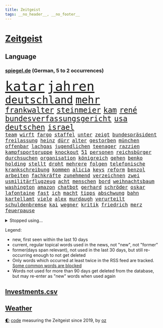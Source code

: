 ```yaml
---
title: Zeitgeist
tags: __no_header__, __no_footer__
---
```


# [Zeitgeist](https://oliz.io/zeitgeist/)

## Language

<h3><a href="https://www.spiegel.de" target="_blank">spiegel.de</a> (German, 5 to 2 occurrences)</h3>
<p style="font-family:monospace">
<span style="font-size:32pt"><a href="news_links.html#katar" class="current">katar</a></span>
<span style="font-size:32pt"><a href="news_links.html#jahren" class="current">jahren</a></span>
<br>
<span style="font-size:25pt"><a href="news_links.html#deutschland" class="current">deutschland</a></span>
<span style="font-size:25pt"><a href="news_links.html#mehr" class="current">mehr</a></span>
<br>
<span style="font-size:18pt"><a href="news_links.html#frankwalter" class="current">frankwalter</a></span>
<span style="font-size:18pt"><a href="news_links.html#steinmeier" class="current">steinmeier</a></span>
<span style="font-size:18pt"><a href="news_links.html#kam" class="current">kam</a></span>
<span style="font-size:18pt"><a href="news_links.html#rené" class="current">rené</a></span>
<span style="font-size:18pt"><a href="news_links.html#bundesverfassungsgericht" class="current">bundesverfassungsgericht</a></span>
<span style="font-size:18pt"><a href="news_links.html#usa" class="current">usa</a></span>
<span style="font-size:18pt"><a href="news_links.html#deutschen" class="current">deutschen</a></span>
<span style="font-size:18pt"><a href="news_links.html#israel" class="current">israel</a></span>
<br>
<span style="font-size:12pt"><a href="news_links.html#team" class="current">team</a></span>
<span style="font-size:12pt"><a href="news_links.html#wirft" class="current">wirft</a></span>
<span style="font-size:12pt"><a href="news_links.html#fargo" class="new">fargo</a></span>
<span style="font-size:12pt"><a href="news_links.html#staffel" class="current">staffel</a></span>
<span style="font-size:12pt"><a href="news_links.html#unter" class="current">unter</a></span>
<span style="font-size:12pt"><a href="news_links.html#zeigt" class="current">zeigt</a></span>
<span style="font-size:12pt"><a href="news_links.html#bundespräsident" class="current">bundespräsident</a></span>
<span style="font-size:12pt"><a href="news_links.html#freilassung" class="current">freilassung</a></span>
<span style="font-size:12pt"><a href="news_links.html#heinz" class="new">heinz</a></span>
<span style="font-size:12pt"><a href="news_links.html#dürr" class="current">dürr</a></span>
<span style="font-size:12pt"><a href="news_links.html#alter" class="current">alter</a></span>
<span style="font-size:12pt"><a href="news_links.html#gestorben" class="current">gestorben</a></span>
<span style="font-size:12pt"><a href="news_links.html#münchen" class="current">münchen</a></span>
<span style="font-size:12pt"><a href="news_links.html#offenbar" class="current">offenbar</a></span>
<span style="font-size:12pt"><a href="news_links.html#lachgas" class="current">lachgas</a></span>
<span style="font-size:12pt"><a href="news_links.html#jugendlichen" class="current">jugendlichen</a></span>
<span style="font-size:12pt"><a href="news_links.html#teenager" class="current">teenager</a></span>
<span style="font-size:12pt"><a href="news_links.html#razzien" class="current">razzien</a></span>
<span style="font-size:12pt"><a href="news_links.html#kampfsportgruppe" class="current">kampfsportgruppe</a></span>
<span style="font-size:12pt"><a href="news_links.html#knockout" class="new">knockout</a></span>
<span style="font-size:12pt"><a href="news_links.html#51" class="current">51</a></span>
<span style="font-size:12pt"><a href="news_links.html#personen" class="current">personen</a></span>
<span style="font-size:12pt"><a href="news_links.html#reichsbürger" class="current">reichsbürger</a></span>
<span style="font-size:12pt"><a href="news_links.html#durchsuchen" class="current">durchsuchen</a></span>
<span style="font-size:12pt"><a href="news_links.html#organisation" class="current">organisation</a></span>
<span style="font-size:12pt"><a href="news_links.html#königreich" class="current">königreich</a></span>
<span style="font-size:12pt"><a href="news_links.html#gehen" class="current">gehen</a></span>
<span style="font-size:12pt"><a href="news_links.html#benko" class="current">benko</a></span>
<span style="font-size:12pt"><a href="news_links.html#holding" class="current">holding</a></span>
<span style="font-size:12pt"><a href="news_links.html#stellt" class="current">stellt</a></span>
<span style="font-size:12pt"><a href="news_links.html#droht" class="current">droht</a></span>
<span style="font-size:12pt"><a href="news_links.html#mehrere" class="current">mehrere</a></span>
<span style="font-size:12pt"><a href="news_links.html#folgen" class="current">folgen</a></span>
<span style="font-size:12pt"><a href="news_links.html#telefonische" class="new">telefonische</a></span>
<span style="font-size:12pt"><a href="news_links.html#krankschreibung" class="current">krankschreibung</a></span>
<span style="font-size:12pt"><a href="news_links.html#kommen" class="current">kommen</a></span>
<span style="font-size:12pt"><a href="news_links.html#alicia" class="current">alicia</a></span>
<span style="font-size:12pt"><a href="news_links.html#keys" class="new">keys</a></span>
<span style="font-size:12pt"><a href="news_links.html#reform" class="current">reform</a></span>
<span style="font-size:12pt"><a href="news_links.html#benzol" class="new">benzol</a></span>
<span style="font-size:12pt"><a href="news_links.html#arbeiten" class="current">arbeiten</a></span>
<span style="font-size:12pt"><a href="news_links.html#fachkräfte" class="current">fachkräfte</a></span>
<span style="font-size:12pt"><a href="news_links.html#zunehmend" class="current">zunehmend</a></span>
<span style="font-size:12pt"><a href="news_links.html#verzeichnen" class="current">verzeichnen</a></span>
<span style="font-size:12pt"><a href="news_links.html#zwei" class="current">zwei</a></span>
<span style="font-size:12pt"><a href="news_links.html#usmilitärflugzeug" class="new">usmilitärflugzeug</a></span>
<span style="font-size:12pt"><a href="news_links.html#acht" class="current">acht</a></span>
<span style="font-size:12pt"><a href="news_links.html#menschen" class="current">menschen</a></span>
<span style="font-size:12pt"><a href="news_links.html#bord" class="current">bord</a></span>
<span style="font-size:12pt"><a href="news_links.html#weihnachtsbaum" class="new">weihnachtsbaum</a></span>
<span style="font-size:12pt"><a href="news_links.html#washington" class="current">washington</a></span>
<span style="font-size:12pt"><a href="news_links.html#amazon" class="current">amazon</a></span>
<span style="font-size:12pt"><a href="news_links.html#chatbot" class="current">chatbot</a></span>
<span style="font-size:12pt"><a href="news_links.html#gerhard" class="current">gerhard</a></span>
<span style="font-size:12pt"><a href="news_links.html#schröder" class="current">schröder</a></span>
<span style="font-size:12pt"><a href="news_links.html#oskar" class="current">oskar</a></span>
<span style="font-size:12pt"><a href="news_links.html#lafontaine" class="current">lafontaine</a></span>
<span style="font-size:12pt"><a href="news_links.html#fast" class="current">fast</a></span>
<span style="font-size:12pt"><a href="news_links.html#ich" class="current">ich</a></span>
<span style="font-size:12pt"><a href="news_links.html#macht" class="current">macht</a></span>
<span style="font-size:12pt"><a href="news_links.html#tipps" class="current">tipps</a></span>
<span style="font-size:12pt"><a href="news_links.html#abschwung" class="new">abschwung</a></span>
<span style="font-size:12pt"><a href="news_links.html#bahn" class="current">bahn</a></span>
<span style="font-size:12pt"><a href="news_links.html#kartellamt" class="current">kartellamt</a></span>
<span style="font-size:12pt"><a href="news_links.html#viele" class="current">viele</a></span>
<span style="font-size:12pt"><a href="news_links.html#alex" class="new">alex</a></span>
<span style="font-size:12pt"><a href="news_links.html#murdaugh" class="new">murdaugh</a></span>
<span style="font-size:12pt"><a href="news_links.html#verurteilt" class="current">verurteilt</a></span>
<span style="font-size:12pt"><a href="news_links.html#schuldenbremse" class="current">schuldenbremse</a></span>
<span style="font-size:12pt"><a href="news_links.html#kai" class="current">kai</a></span>
<span style="font-size:12pt"><a href="news_links.html#wegner" class="current">wegner</a></span>
<span style="font-size:12pt"><a href="news_links.html#kritik" class="current">kritik</a></span>
<span style="font-size:12pt"><a href="news_links.html#friedrich" class="current">friedrich</a></span>
<span style="font-size:12pt"><a href="news_links.html#merz" class="current">merz</a></span>
<span style="font-size:12pt"><a href="news_links.html#feuerpause" class="current">feuerpause</a></span>
</p>
<details>
<summary>Stopped using...</summary>
<p class="former" style="font-size:12pt">
rb(1134) belarus(1133) positiv(1133) schrieb(1133) gegenseitig(1132) reihe(1132) schwedische(1132) bisherige(1131) bittet(1131) ermitteln(1131) geschichten(1131) gewaltige(1131) trauer(1131) wartet(1131) bayerns(1130) beenden(1130) beispielen(1130) bieten(1130) hört(1130) kolumnist(1130) kraftvoll(1130) kämpfte(1130) persönliche(1130) tweet(1130) coronakrise(1129) hubschrauber(1129) vorzeitig(1129) christoph(1128) coronavirus(1128) ifoinstitut(1128) nachruf(1128) schön(1128) becker(1127) bsc(1127) erteilt(1127) la(1127) steigenden(1127) united(1127) verabschiedet(1127) einstieg(1126) enthüllt(1126) gewissen(1126) scheinen(1126) wählen(1126) 2017(1125) geändert(1125) illegalen(1125) medikamente(1125) missbrauch(1125) usamerikaner(1125) zuge(1125) amerika(1124) brutale(1124) kurzfristig(1124) ließen(1124) premiere(1124) sprecher(1124) steuern(1124) südafrika(1124) wald(1124) wohnhaus(1124) einreisen(1123) virus(1123) volksrepublik(1123) beschimpft(1122) infektion(1122) streng(1122) vorgeworfen(1122) länge(1121) online(1121) philipp(1121) priester(1121) europäer(1120) rassistischen(1120) stärke(1120) stück(1120) verlierer(1120) distanziert(1118) einsetzen(1118) fällen(1118) gemeinsamen(1118) hotels(1118) schlagzeilen(1118) spekuliert(1118) wochenlang(1118) inszeniert(1116) staatliche(1115) olympische(1114) schaffte(1113) juristisch(1112) sinn(1112) gesamten(1111) schriftsteller(1111) eingeleitet(1110) bäume(1109) dar(1109) harten(1109) marco(1108) schrecken(1108) treiben(1108) begriff(1107) berühmte(1107) ereignisse(1107) herz(1107) warm(1107) produkte(1106) tiefen(1106) uni(1106) vorgänger(1106) gemeinsames(1105) orten(1105) schneider(1105) dran(1103) einbruch(1101) s(1101) papier(1100) nasa(1099) beitrag(1098) abhängig(1097) provoziert(1095) app(1094) vermisste(1094) handy(1091) hinweis(1090) afrikas(1087) ursprünglich(1084) entspannt(1081) überfordert(1078) kanadas(1077) rache(1069) stopp(1055) mallorca(1033) expräsidenten(1004) bekannter(1003) estland(998) anfeindungen(995) wolken(992) orte(968) strebt(968) bewirbt(951) gewalttat(940) sergej(865) norwegische(859) zwingen(850) erfolglos(833) kollision(827) nachspielzeit(818) erkrankte(814) erhofft(811) jahrzehnt(810) stehlen(809) dax(800) angestellten(798) versetzt(779) kunstwerke(770) erleben(763) beider(759) regierungschefin(756) geheimdienste(749) 74(746) ostdeutschland(742) beliebt(738) verteidiger(738) schülerin(734) summen(722) militärischen(716) außenministerium(710) loch(706) ärztin(703) invasion(702) ruhrgebiet(698) natürlich(696) buschmann(695) erschwert(685) bat(679) soldat(671) afrikanischen(649) einheiten(646) 62(643) verspätungen(633) mut(632) stammen(629) betreibt(627) vögel(626) 17jährige(625) triumphiert(622) sanktioniert(614) unsicher(610) eindrücke(608) kriegsverbrechen(605) riskant(605) söhne(603) finnische(600) zugegeben(599) organisierte(596) ansturm(589) wiederaufbau(586) überlebenden(583) fair(577) schönen(575) schlamm(561) umstände(561) verärgert(559) ehrt(551) export(551) harter(551) trocken(548) abgeschaltet(547) unterlag(547) luisa(546) weltverband(543) lngterminal(538) suchte(536) verzweiflung(534) dänischen(532) dürre(531) konkurrenten(531) demonstrierende(530) ausbauen(528) ernannt(528) anwältin(525) titelverteidiger(524) ulrich(522) führungskräfte(517) identifizieren(514) andrew(512) gegenwart(511) wohnmobil(511) republikanern(509) erobern(507) missbrauchsvorwürfe(506) einsätze(505) bekämpft(504) wozu(504) 81(499) dramatische(498) energieversorger(498) entschuldigen(497) tasche(497) extra(492) batterien(490) schwächelt(489) folgten(488) major(481) chinesen(480) neubauer(479) drehten(477) umweltschützer(475) regensburg(469) auszusetzen(463) importiert(463) wütet(459) studentin(457) einladung(456) spitzen(453) extremisten(450) elefanten(448) atomkraftwerk(447) lebenslange(445) antarktis(440) auseinander(434) lula(430) bundesbank(429) kriminalität(429) talkshow(429) machtmissbrauch(426) ersetzt(424) senioren(423) aufholjagd(419) laufende(418) hessischen(416) bestimmen(410) staatsmedien(410) klimaaktivistin(409) urteilt(404) schwächt(403) sauber(402) tunesien(401) festgehalten(393) desinformation(389) mama(389) erben(381) außenpolitik(379) operiert(378) beworfen(377) einheimische(376) psychisch(376) westküste(376) nächtlichen(372) erreichbar(366) inhalten(365) pistole(363) kampfjets(360) ig(359) metall(359) spielraum(353) figuren(352) häufen(348) sound(347) pence(346) amtsgericht(345) anscheinend(344) hauses(343) gelsenkirchen(342) vorbereitung(342) überzeugen(341) naturschützer(337) colorado(336) aufpassen(335) belgier(334) manipulierte(334) regierende(332) gestalten(331) reformieren(331) überlassen(331) exportieren(330) labor(330) aufgelöst(328) eva(323) sprint(323) brettspiele(321) chefredakteur(320) besonderer(319) nizza(316) peinlich(316) öffentlichkeitswirksam(314) auflage(313) bußgeld(313) umzug(313) fassen(309) googles(309) nannte(309) sachsens(309) umstrittener(309) spezialkräfte(308) c(305) passanten(305) plätzen(303) brannten(301) fortan(298) miete(297) erhalt(294) nähert(294) veröffentlichten(294) bewahren(293) parteifreund(291) vermeintlichen(290) orthodoxe(289) republikanische(288) vorstandschef(288) heran(286) gemessen(285) süchtig(285) vermeintlicher(285) theoretisch(282) bildet(281) getötete(279) günstigen(279) antike(277) kennzeichnung(276) wissler(276) usmedien(273) vergiftet(271) kürze(270) angezündet(269) nicola(269) partnern(269) tourist(267) befreiungsschlag(266) spiegelcartoonisten(266) außergewöhnlich(264) kaufte(264) unterbrechung(263) kaiser(262) ausgewiesen(259) atmen(257) profifußballer(257) aufträge(256) rezension(256) wütenden(256) historisch(255) verstoß(255) zyklon(252) #metoo(249) 15jährigen(249) entweder(249) fakten(249) verstand(249) wendepunkt(249) ertrunken(248) anstatt(247) unweit(245) nützt(244) zeug(244) überforderung(244) beschädigte(242) björn(239) dringen(239) höcke(239) trainerin(239) gen(238) bestreiten(236) slowakei(236) kümmert(235) solidarisch(234) jordan(232) überwunden(232) erfolgen(230) li(230) bauindustrie(229) konkurrent(229) sommerspielen(229) erwarteten(228) kommandeur(228) kostenlosen(226) pool(225) tropensturm(225) 27jähriger(224) emotionen(222) prinzip(222) robin(222) boomt(221) unrealistisch(221) veto(221) technischer(220) überflutungen(220) 13jährige(219) national(219) reuß(219) hauptsache(215) astronomie(214) produkt(214) torjägerin(212) bangt(211) jim(211) umsetzbar(210) staatsschutz(207) fifapräsident(206) gemälde(206) überlegungen(206) account(205) alltags(205) artenvielfalt(205) ermutigt(205) vermelden(205) zusammenhängen(205) durchschnittlich(204) exkanzler(204) ferraripilot(204) beschränkt(203) christen(203) honig(203) mainzer(203) keeper(202) gange(200) kürzt(200) arbeitswelt(199) erneuern(199) kern(199) vertrauten(199) chicago(195) gefilmt(195) gouverneurin(193) starlink(193) yoga(193) christopher(192) dm(192) gästen(192) maus(192) haar(191) look(189) kretschmer(188) überzeugungen(188) ambitionierten(187) berühmtesten(187) reynolds(186) vollem(186) kuba(185) evakuierungen(184) imperium(183) gegnern(182) pioneer(182) kleben(181) drogenhandel(180) protestierten(180) beauftragt(179) eingeliefert(179) filmbranche(179) raisi(179) hauptrennen(177) costner(176) strafverfolger(176) schlucken(175) brutalen(174) gewahrsam(174) wählern(174) bestritten(172) wettert(172) zoff(171) ausrichten(170) bitter(170) serge(168) dämpfer(167) geopfert(166) mahnen(166) rekrutiert(166) nachbessern(165) organisationen(165) morgens(164) würdigte(164) flugzeugabsturz(162) geheimdiensten(162) interessenten(162) schenkte(162) vogel(162) sicherheitsrisiko(160) stadtwerke(160) strafzettel(159) zurückbekommen(158) abschlusserklärung(157) staats(157) süddeutschland(157) wortwahl(157) grandios(156) mysteriöse(155) verschwendung(155) verzweifelte(155) blockierte(154) falschaussage(154) mitsotakis(154) einzigen(152) falsches(151) aufgebrachte(150) pkwmaut(150) agenda(149) liter(149) abschaffen(148) fahrscheine(148) fotovoltaik(148) abholzung(147) abteilungsleiter(147) errichtet(147) gündoğan(147) i̇lkay(147) malibu(147) obergrenze(147) oldenburg(147) sonntagmorgen(147) amini(146) chiphersteller(146) jina(146) mahsa(146) rampenlicht(145) ausprobiert(144) gefecht(144) profil(144) vereinfachen(143) verschärften(142) iris(141) reparaturen(141) sexismus(141) weltberühmt(141) zielscheibe(141) anfragen(140) krönt(140) plakaten(140) spitzenfußball(139) monza(138) reiner(138) wohlauf(138) anrichten(137) disqualifikation(137) fattah(137) überflutet(137) verbraucherschützern(136) weltranglistenerste(136) aiwanger(135) havarierten(135) nations(135) vorne(135) 2013(134) erweist(134) ganzer(134) schoigu(134) eckernförde(133) neuschwanstein(133) verschollen(133) absicherung(132) afdmann(132) kreuzfahrtschiff(132) millionenschweren(132) entscheidende(130) populistischer(130) rekonstruiert(130) wettbewerbsfähigkeit(130) anteile(129) antisemitismusbeauftragte(129) antisemitismusbeauftragter(129) zwangsarbeit(129) pur(128) reserven(128) vielfalt(128) xiii(128) klimaneutralität(127) clans(126) spiegelgespräch(126) ärmelkanal(126) selbstoptimierung(125) umbauen(125) dfbfußballerinnen(124) dunkelsten(124) dumme(123) fußballstars(123) neuzugang(123) bildungsweg(122) randale(122) robust(122) wegbegleiter(122) kaczyński(121) norddeutschland(121) friedensgipfel(120) spezialeinheiten(120) brandenburgs(119) bösen(119) intimität(119) verkaufte(119) klassische(118) kunstsammlung(118) sainz(118) surfen(118) dfbfrauen(117) thrones(117) abgelaufen(116) mutmaßliches(116) zeitgleich(116) brutaler(115) mietpreise(115) urwald(115) überschwemmt(115) bundesligasaison(114) iw(114) koran(114) gehörten(113) kürzung(113) zeitungsinterview(113) atlanta(112) aufräumen(112) geschieht(112) reichsbürgergruppe(112) sven(112) unterschiedlicher(112) verweisen(112) bemerkenswerten(111) entfernung(111) lissabon(111) spdchef(111) festspielen(110) kelly(110) willemalexander(110) sabotage(109) schutzmacht(109) übergangsweise(109) hochgefahren(108) geleistet(107) unterhalt(107) wandern(107) beruhigt(106) entspannen(106) staatshilfen(106) tagessieg(106) beck(105) elektrogeräte(105) erpresst(105) pipeline(105) supermärkten(105) zerbrochen(105) fragte(104) wagte(104) zerstückelte(104) angeworben(103) ölpreise(103) salzburger(102) trainers(102) elternhaus(101) nebraska(101) ablesen(100) gabor(100) grünheide(100) vize(99) angefeindet(98) gefährliches(98) gruppenphase(98) teslawerk(98) wegovy(98) demonstrativ(97) geprüft(97) toren(97) verendet(97) halter(96) reis(96) schmutziger(96) campingplatz(95) durchzusetzen(95) faktor(95) wissenschaftlich(95) ausgebildete(94) beflügelt(94) zensiert(94) niemanden(93) aktienmärkte(92) algerien(92) baubranche(92) energieversorgung(92) innere(92) kryptowährung(92) einflussreichsten(91) francis(91) parlamentswahl(91) südsee(91) unbeachtet(91) vanuatu(91) giambruno(90) teilzeit(90) umweltkatastrophe(90) vermuteten(90) anfangen(89) kleinstadt(89) populär(89) rate(89) teuersten(89) chefsache(88) cte(88) frachtschiffe(88) gehirnkrankheit(88) gregor(88) gysi(88) hardliner(88) horizont(88) sprachen(88) weimarer(88) matsch(87) barak(86) debütant(86) disqualifiziert(86) ehud(86) geschäftsleute(86) ruderte(86) sportpsychologe(86) vorhersagen(86) xabi(86) überqueren(86) angegeben(85) boykottieren(85) clooney(85) digitalministerium(85) krachend(85) melonis(85) mitverschwörer(85) betrachten(84) celle(84) einmarsch(84) eklatante(84) flügel(84) gegentor(84) glaubenssätze(84) teenagerin(84) volkspartei(84) fahnen(83) fußballweltverband(83) platzverweise(83) tinder(83) vertrauenskrise(83) weiterregieren(83) akzeptanz(82) autokratie(82) bergauf(82) brandsaison(82) fernsehens(82) graben(82) leichtsinn(82) lotterie(82) lotto(82) repression(82) straßenblockade(82) verbrannten(82) bock(81) galaxien(81) getäuscht(81) leitindex(81) obdachlosen(81) rassismusvorwürfe(81) flüchtete(80) flüsse(80) fußgänger(80) kräften(80) meryl(80) milliardäre(80) ratingagentur(80) relativieren(80) schwäbische(80) streep(80) university(80) abschießen(79) akzeptiert(79) drahtzieher(79) fight(79) kellnerin(79) plage(79) traumatisierten(79) traumhaften(79) vertuschen(79) europapokalsieger(78) minderjährigen(78) streikenden(78) stützte(78) ansage(77) bein(77) geladen(77) klimabewegung(77) koranverbrennungen(77) passau(77) auflegen(76) einrichtung(76) empfahl(76) frustrierte(76) opernhaus(76) usrichter(76) wmdebakel(76) 1989(75) alphabet(75) generalmajor(75) nägel(75) päppeln(75) schrank(75) sozialleistungsbetrug(75) stieß(75) unabwendbar(75) unterkunft(75) asylsuchende(74) bestaunen(74) grausame(74) greenpeace(74) jugendwort(74) schöne(74) techkonzern(74) abschieberegeln(73) anfänger(73) arbeitskräftemangel(73) einzelhandel(73) erweiterung(73) fahrrad(73) gallant(73) krankgeschrieben(73) moral(73) nowitzki(73) pannenflieger(73) yoav(73) privatsphäre(72) rassismuseklat(72) taiwanische(72) befinde(71) beweist(71) itexperten(71) schroeder(71) sprengt(71) wochenstart(71) accounts(70) bürgerinnen(70) existieren(70) gesendet(70) infineon(70) saisonpleite(70) sperrte(70) spiegelinterview(70) transport(70) umgehend(70) usbotschaft(70) entgeht(69) guido(69) politikwissenschaftlerin(69) versorgungslage(69) werkstätten(69) astronomen(68) ausgeweitet(68) brot(68) heilbronn(68) isar(68) kabine(68) sarina(68) selbstüberschätzung(68) senkung(68) videoapp(68) zurecht(68) erkenne(67) gewinner(67) landtagsabgeordnete(67) literaturbetrieb(67) neffen(67) selbstbild(67) spears'(67) suv(67) svp(67) hoffnungsvoll(66) lahmlegen(66) lateinamerikas(66) massa(66) onlineportal(66) tempolimit(66) trinken(66) brettern(65) drachen(65) populäre(65) quadratkilometer(65) rückenschmerzen(65) sendungen(65) strafrechtliche(65) tötungsdelikts(65) wertung(65) wirtschaftskrise(65) 83jährige(64) abwesenheit(64) ernährt(64) sofortigen(64) amtsmissbrauch(63) baustopp(63) halep(63) simona(63) ungefragt(63) wissenschaftliche(63) block(62) columbia(62) eladly(62) fagr(62) gerechter(62) verbänden(62) einbürgerungen(61) ifoindex(61) intakte(61) oleksandr(61) schwergewichtsweltmeister(61) stichtag(61) dopingsperre(60) onkel(60) kommentierte(59) luftschläge(59) neuesten(59) verbraucherschutzministerium(59) verfasst(59) abdel(58) antisemitisches(58) elsisi(58) exzesse(58) flugblattaffäre(58) grünem(58) kairo(58) maps(58) nachrichtensender(58) extremist(57) glänzte(57) redaktionen(57) wildschweine(57) aperol(56) fca(56) geradezu(56) lys(56) lünen(56) nordspanien(56) phänomen(56) südafrikanischen(56) amateure(55) gesundheitsnotstand(55) istanbuler(55) kernkraftwerke(55) lola(55) rückbau(55) tansania(55) trost(55) deutschostafrika(54) kolonialzeit(54) kolonie(54) kz(54) studentinnen(54) toptalent(54) umsetzt(54) überraschungen(54) leitung(53) malers(53) update(53) bundestagsfraktion(52) traditionsreiche(52) übertriebene(52) aufzuklären(51) einstand(51) formulierung(51) getöteter(51) memmingen(51) rechtspopulismus(51) römische(51) worin(51) antarktischer(50) cohen(50) fehlerhafte(50) gerald(50) sexualisierten(50) solidarisierten(50) solidaritätsbekundungen(50) anschein(49) auftritte(49) basketballsuperstar(49) freitagnachmittag(49) knipser(49) krimineller(49) letztem(49) streitthema(49) bierzelt(48) fraktionsvorsitzenden(48) geformt(48) gesünder(48) heusgen(48) hitzigen(48) kritikerin(48) königspaar(48) mamas(48) mörderische(48) regierungschefs(48) sicherheitskonferenz(48) tauchen(48) milliardenhilfen(47) crewmitglied(46) helge(46) rind(46) schmutzigen(46) toxisch(46) alaskas(45) detroit(45) glaubwürdigkeit(45) neuanfang(45) sicherheitsexpertin(45) tatverdächtiger(45) terrorverdächtigen(45) trübe(45) ägyptens(45) 1993(44) außenverteidiger(44) havanna(44) hyperschallraketen(44) kubaner(44) repräsentantenhauses(44) zugausfälle(44) zähne(44) einzelteile(43) mitgefühl(43) bayernafd(42) demokratischen(42) hilfsgütern(42) raumstation(42) regimes(42) sechsjähriger(42) unbarmherzigen(42) usbc(42) auslösen(41) excoach(41) gewandelt(41) himmelsspektakel(41) impfungen(41) oecd(41) ostukraine(41) paraderolle(41) workation(41) abholung(40) besprüht(40) fahndet(40) gefängnisstrafe(40) quatsch(40) sanitäter(40) drüber(39) unovollversammlung(39) anzunehmen(38) eingebürgert(38) geschaffen(38) haustür(38) industrieverband(38) knaus(38) kriege(38) königshaus(38) überspült(38) deutschlandpakt(37) führerscheinregeln(37) regelungen(37) 2004(36) a81(36) einseitig(36) eröffnung(36) großoffensive(36) kampfhandlungen(36) nikol(36) paschinjan(36) präparate(36) tieferen(36) bistum(35) ewig(35) nichtstun(35) stetig(35) knüpfen(34) kochbuch(34) priesters(34) topstars(34) begehen(33) fünfzigerjahre(33) python(33) umweltfreundlich(32) dfbtrainerin(31) erschießen(31) fähigkeiten(31) moia(31) sechsjährigen(31) definitiv(30) fiktiven(30) mächtigste(30) schuster(30) xis(30) hilflos(29) profilieren(29) solarindustrie(29) verwirklichung(29) galatasaray(28) glimpflich(28) mars(28) nordengland(28) produkten(28) robinhoodbaum(28) schweiger(28) til(28) vertrauensverlust(28) einlegen(27) landschaft(27) parteimitglieder(27) protestierenden(27) seenotrettung(27) tabellenführung(27) teslafabrik(27) usangaben(27) versuchtem(27) zank(27) aufgeschlossen(26) natalie(26) ungewissheit(26) wagenknechtpartei(26) wettbewerbshüter(26) bevorzugt(25) havarien(25) augsburger(24) erkenntnissen(24) mithelfen(24) nächte(24) sonnenenergie(24) malaria(23) podcasts(23) stilisieren(23) zurückgezogen(23) zusammenhalten(23) arbeitsstunden(22) besorgen(22) grundsteuer(22) ukrainehilfen(22) umfassenden(22) unternehmerin(22) bear(21) eugipfel(21) gegenwehr(21) harz(21) hrubesch(21) oswald(21) raketenangriffe(21) siebte(21) sinsheim(21) white(21) polizeieinsätze(20) aida(19) attentat(19) morgengrauen(19) passantin(19) psychologieprofessorin(19) vermittlung(19) dick(18) innenhof(18) integrationsbeauftragte(18) metro(18) milde(18) neuköllner(18) neunmal(18) regierungsbeteiligung(18) bettwanzen(17) borrell(17) exchef(17) schlachten(17) videospielen(17) asylreform(16) bodentruppen(16) eigenheit(16) eigenschaften(16) fdpminister(16) futter(16) hamasangriffe(16) schmerzen(16) unterstützten(16) vertrieben(16) 14000(15) angreifern(15) geschockt(15) katastrophale(15) paartherapeut(15) persönlichkeit(15) riefen(15) befrieden(14) bombendrohungen(14) erreger(14) hierher(14) hochrechnung(14) rettungsdienst(14) sofia(14) starmer(14) drittem(13) enthält(13) hamaschef(13) hamassprecher(13) katars(13) notbremsung(13) ostküste(13) zeitumstellung(13) emir(12) klug(12) regierungsparteien(12) 90000(11) bekanntester(11) gaspipeline(11) hamasterrors(11) israelischlibanesischer(11) pegel(11) schockzustand(11) wütete(11)
</p>
</details>
<p>Legend:
<ul>
<li><span class="new">new</span>, first seen within the last 10 days</li>
<li><span class="current">current</span>, regular topical words used in the news, not "new", not "former"</li>
<li><span class="former">former(days span relevant)</span>, not used in the last 30 days, but still re-occurring enough to not get deleted</li>
<li>Only words which occurred at least twice in the RSS feed are tracked. <a href="language/filters.py">Some common words are blocked</a></li>
<li>Words not used for more than 90 days get deleted from the database, but may re-enter as "new" words when used again</li>
</ul>
</p>

## [Investments](investments.html)[.csv](investments.csv)

## [Weather](weather.html)

<footer>
<a href="javascript:toggleTheme()" class="nav">🌓</a>
<a href="https://github.com/ooz/zeitgeist">code</a> measuring the Zeitgeist since 2019, by <a href="https://oliz.io">oz</a>
</footer>
